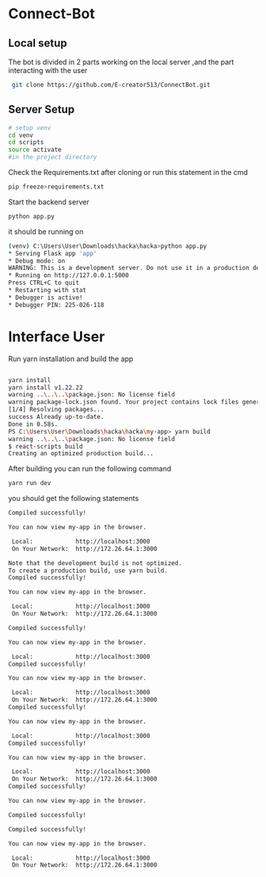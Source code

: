 # Connect-Bot

## Local setup
 The bot is divided in 2 parts working on the local server ,and the part interacting with the user 

```bash
 git clone https://github.com/E-creator513/ConnectBot.git
```

## Server Setup

```bash
# setup venv
cd venv
cd scripts
source activate
#in the project directory
```
 Check the Requirements.txt after cloning or run this statement in the cmd
 ```bash
pip freeze>requirements.txt 
```

 Start the backend server 

 ```bash
python app.py 
```
it should be running on 
 ```bash
(venv) C:\Users\User\Downloads\hacka\hacka>python app.py
 * Serving Flask app 'app'
 * Debug mode: on
WARNING: This is a development server. Do not use it in a production deployment. Use a production WSGI server instead.
 * Running on http://127.0.0.1:5000
Press CTRL+C to quit
 * Restarting with stat
 * Debugger is active!
 * Debugger PIN: 225-026-118

```
# Interface User
Run yarn installation and build the app

 ```bash

 yarn install
yarn install v1.22.22
warning ..\..\..\package.json: No license field
warning package-lock.json found. Your project contains lock files generated by tools other than Yarn. It is advised not to mix package managers in order to avoid resolution inconsistencies caused by unsynchronized lock files. To clear this warning, remove package-lock.json.
[1/4] Resolving packages...
success Already up-to-date.
Done in 0.58s.
PS C:\Users\User\Downloads\hacka\hacka\my-app> yarn build
warning ..\..\..\package.json: No license field
$ react-scripts build
Creating an optimized production build...

 ```
After building you can run the following command 
 ```bash
yarn run dev 
 ```
you should get the following statements 
 ```bash
Compiled successfully!

You can now view my-app in the browser.

  Local:            http://localhost:3000
  On Your Network:  http://172.26.64.1:3000

Note that the development build is not optimized.
To create a production build, use yarn build.
Compiled successfully!

You can now view my-app in the browser.

  Local:            http://localhost:3000
  On Your Network:  http://172.26.64.1:3000

Compiled successfully!

You can now view my-app in the browser.

  Local:            http://localhost:3000
Compiled successfully!

You can now view my-app in the browser.

  Local:            http://localhost:3000
  On Your Network:  http://172.26.64.1:3000
Compiled successfully!

You can now view my-app in the browser.

  Local:            http://localhost:3000
Compiled successfully!

You can now view my-app in the browser.

  Local:            http://localhost:3000
  On Your Network:  http://172.26.64.1:3000
Compiled successfully!

You can now view my-app in the browser.

Compiled successfully!

Compiled successfully!

You can now view my-app in the browser.

  Local:            http://localhost:3000
  On Your Network:  http://172.26.64.1:3000

 ```

